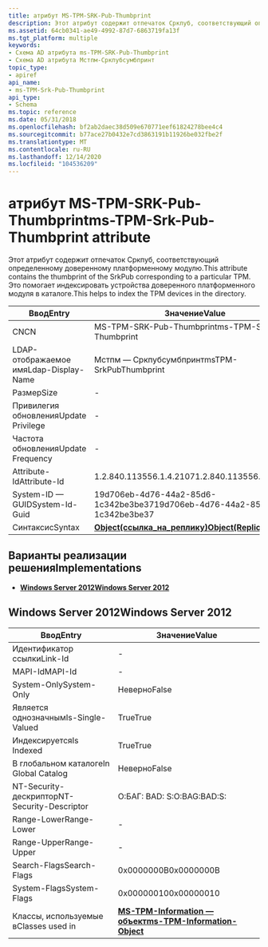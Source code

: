 ```yaml
---
title: атрибут MS-TPM-SRK-Pub-Thumbprint
description: Этот атрибут содержит отпечаток Сркпуб, соответствующий определенному доверенному платформенному модулю. Это помогает индексировать устройства доверенного платформенного модуля в каталоге.
ms.assetid: 64cb0341-ae49-4992-87d7-6863719fa13f
ms.tgt_platform: multiple
keywords:
- Схема AD атрибута ms-TPM-SRK-Pub-Thumbprint
- Схема AD атрибута Мстпм-Сркпубсумбпринт
topic_type:
- apiref
api_name:
- ms-TPM-Srk-Pub-Thumbprint
api_type:
- Schema
ms.topic: reference
ms.date: 05/31/2018
ms.openlocfilehash: bf2ab2daec38d509e670771eef61824278bee4c4
ms.sourcegitcommit: b77ace27b0432e7cd3863191b11926be032fbe2f
ms.translationtype: MT
ms.contentlocale: ru-RU
ms.lasthandoff: 12/14/2020
ms.locfileid: "104536209"
---
```

# <a name="ms-tpm-srk-pub-thumbprint-attribute"></a><span data-ttu-id="609f6-106">атрибут MS-TPM-SRK-Pub-Thumbprint</span><span class="sxs-lookup"><span data-stu-id="609f6-106">ms-TPM-Srk-Pub-Thumbprint attribute</span></span>

<span data-ttu-id="609f6-107">Этот атрибут содержит отпечаток Сркпуб, соответствующий определенному доверенному платформенному модулю.</span><span class="sxs-lookup"><span data-stu-id="609f6-107">This attribute contains the thumbprint of the SrkPub corresponding to a particular TPM.</span></span> <span data-ttu-id="609f6-108">Это помогает индексировать устройства доверенного платформенного модуля в каталоге.</span><span class="sxs-lookup"><span data-stu-id="609f6-108">This helps to index the TPM devices in the directory.</span></span>



| <span data-ttu-id="609f6-109">Ввод</span><span class="sxs-lookup"><span data-stu-id="609f6-109">Entry</span></span> | <span data-ttu-id="609f6-110">Значение</span><span class="sxs-lookup"><span data-stu-id="609f6-110">Value</span></span> |
|-------------------|-------------------------------------------------------|
| <span data-ttu-id="609f6-111">CN</span><span class="sxs-lookup"><span data-stu-id="609f6-111">CN</span></span>                | <span data-ttu-id="609f6-112">MS-TPM-SRK-Pub-Thumbprint</span><span class="sxs-lookup"><span data-stu-id="609f6-112">ms-TPM-Srk-Pub-Thumbprint</span></span>                             |
| <span data-ttu-id="609f6-113">LDAP-отображаемое имя</span><span class="sxs-lookup"><span data-stu-id="609f6-113">Ldap-Display-Name</span></span> | <span data-ttu-id="609f6-114">Мстпм — Сркпубсумбпринт</span><span class="sxs-lookup"><span data-stu-id="609f6-114">msTPM-SrkPubThumbprint</span></span>                                |
| <span data-ttu-id="609f6-115">Размер</span><span class="sxs-lookup"><span data-stu-id="609f6-115">Size</span></span>              | \-                                                    |
| <span data-ttu-id="609f6-116">Привилегия обновления</span><span class="sxs-lookup"><span data-stu-id="609f6-116">Update Privilege</span></span>  | \-                                                    |
| <span data-ttu-id="609f6-117">Частота обновления</span><span class="sxs-lookup"><span data-stu-id="609f6-117">Update Frequency</span></span>  | \-                                                    |
| <span data-ttu-id="609f6-118">Attribute-Id</span><span class="sxs-lookup"><span data-stu-id="609f6-118">Attribute-Id</span></span>      | <span data-ttu-id="609f6-119">1.2.840.113556.1.4.2107</span><span class="sxs-lookup"><span data-stu-id="609f6-119">1.2.840.113556.1.4.2107</span></span>                               |
| <span data-ttu-id="609f6-120">System-ID — GUID</span><span class="sxs-lookup"><span data-stu-id="609f6-120">System-Id-Guid</span></span>    | <span data-ttu-id="609f6-121">19d706eb-4d76-44a2-85d6-1c342be3be37</span><span class="sxs-lookup"><span data-stu-id="609f6-121">19d706eb-4d76-44a2-85d6-1c342be3be37</span></span>                  |
| <span data-ttu-id="609f6-122">Синтаксис</span><span class="sxs-lookup"><span data-stu-id="609f6-122">Syntax</span></span>            | [<span data-ttu-id="609f6-123">**Object(ссылка_на_реплику)**</span><span class="sxs-lookup"><span data-stu-id="609f6-123">**Object(Replica-Link)**</span></span>](s-object-replica-link.md) |



## <a name="implementations"></a><span data-ttu-id="609f6-124">Варианты реализации решения</span><span class="sxs-lookup"><span data-stu-id="609f6-124">Implementations</span></span>

-   [<span data-ttu-id="609f6-125">**Windows Server 2012**</span><span class="sxs-lookup"><span data-stu-id="609f6-125">**Windows Server 2012**</span></span>](#windows-server-2012)

## <a name="windows-server-2012"></a><span data-ttu-id="609f6-126">Windows Server 2012</span><span class="sxs-lookup"><span data-stu-id="609f6-126">Windows Server 2012</span></span>



| <span data-ttu-id="609f6-127">Ввод</span><span class="sxs-lookup"><span data-stu-id="609f6-127">Entry</span></span> | <span data-ttu-id="609f6-128">Значение</span><span class="sxs-lookup"><span data-stu-id="609f6-128">Value</span></span> |
|------------------------|---------------------------------------------------------------------------|
| <span data-ttu-id="609f6-129">Идентификатор ссылки</span><span class="sxs-lookup"><span data-stu-id="609f6-129">Link-Id</span></span>                | \-                                                                        |
| <span data-ttu-id="609f6-130">MAPI-Id</span><span class="sxs-lookup"><span data-stu-id="609f6-130">MAPI-Id</span></span>                | \-                                                                        |
| <span data-ttu-id="609f6-131">System-Only</span><span class="sxs-lookup"><span data-stu-id="609f6-131">System-Only</span></span>            | <span data-ttu-id="609f6-132">Неверно</span><span class="sxs-lookup"><span data-stu-id="609f6-132">False</span></span>                                                                     |
| <span data-ttu-id="609f6-133">Является однозначным</span><span class="sxs-lookup"><span data-stu-id="609f6-133">Is-Single-Valued</span></span>       | <span data-ttu-id="609f6-134">True</span><span class="sxs-lookup"><span data-stu-id="609f6-134">True</span></span>                                                                      |
| <span data-ttu-id="609f6-135">Индексируется</span><span class="sxs-lookup"><span data-stu-id="609f6-135">Is Indexed</span></span>             | <span data-ttu-id="609f6-136">True</span><span class="sxs-lookup"><span data-stu-id="609f6-136">True</span></span>                                                                      |
| <span data-ttu-id="609f6-137">В глобальном каталоге</span><span class="sxs-lookup"><span data-stu-id="609f6-137">In Global Catalog</span></span>      | <span data-ttu-id="609f6-138">Неверно</span><span class="sxs-lookup"><span data-stu-id="609f6-138">False</span></span>                                                                     |
| <span data-ttu-id="609f6-139">NT-Security-дескриптор</span><span class="sxs-lookup"><span data-stu-id="609f6-139">NT-Security-Descriptor</span></span> | <span data-ttu-id="609f6-140">О:БАГ: BAD: S:</span><span class="sxs-lookup"><span data-stu-id="609f6-140">O:BAG:BAD:S:</span></span>                                                              |
| <span data-ttu-id="609f6-141">Range-Lower</span><span class="sxs-lookup"><span data-stu-id="609f6-141">Range-Lower</span></span>            | \-                                                                        |
| <span data-ttu-id="609f6-142">Range-Upper</span><span class="sxs-lookup"><span data-stu-id="609f6-142">Range-Upper</span></span>            | \-                                                                        |
| <span data-ttu-id="609f6-143">Search-Flags</span><span class="sxs-lookup"><span data-stu-id="609f6-143">Search-Flags</span></span>           | <span data-ttu-id="609f6-144">0x0000000B</span><span class="sxs-lookup"><span data-stu-id="609f6-144">0x0000000B</span></span>                                                                |
| <span data-ttu-id="609f6-145">System-Flags</span><span class="sxs-lookup"><span data-stu-id="609f6-145">System-Flags</span></span>           | <span data-ttu-id="609f6-146">0x00000010</span><span class="sxs-lookup"><span data-stu-id="609f6-146">0x00000010</span></span>                                                                |
| <span data-ttu-id="609f6-147">Классы, используемые в</span><span class="sxs-lookup"><span data-stu-id="609f6-147">Classes used in</span></span>        | [<span data-ttu-id="609f6-148">**MS-TPM-Information — объект**</span><span class="sxs-lookup"><span data-stu-id="609f6-148">**ms-TPM-Information-Object**</span></span>](c-mstpm-informationobject.md)<br/> |



 

 





